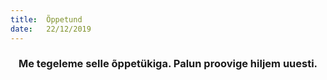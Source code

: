 ```yaml
---
title:  Õppetund
date:   22/12/2019
---
```


### <center>Me tegeleme selle õppetükiga. Palun proovige hiljem uuesti.</center>